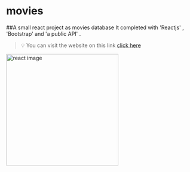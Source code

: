 # movies

##A small react project as movies database
It completed with 'Reactjs' , 'Bootstrap' and 'a public API' .

> 💡 You can visit the website on this link [click here](https://tal1981.github.io/movies/)

<img width="300" src="https://uxwing.com/wp-content/themes/uxwing/download/brands-and-social-media/react-js-icon.png" alt="react image"/>
